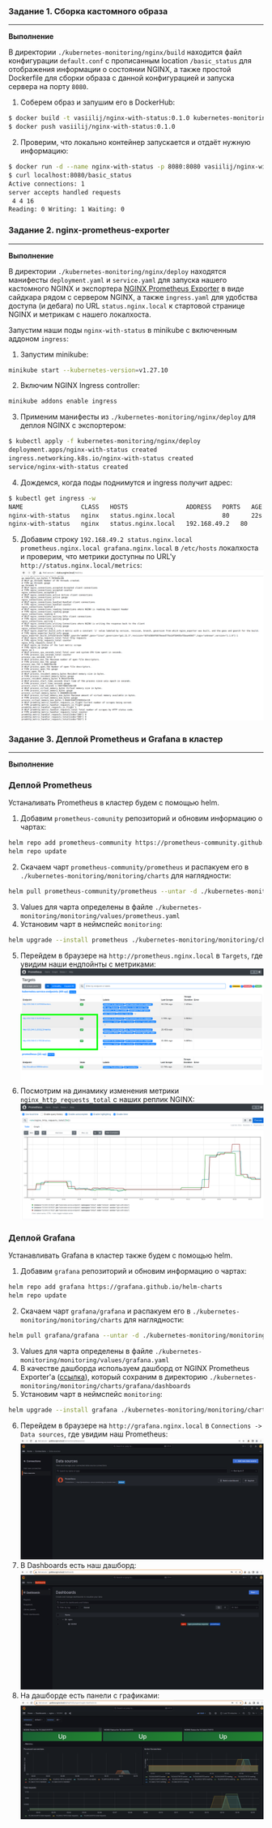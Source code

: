 ### Задание 1. Сборка кастомного образа
---
**Выполнение**

В директории `./kubernetes-monitoring/nginx/build` находится файл конфигурации `default.conf` с прописанным location `/basic_status` для отображения информации о состоянии NGINX, а также простой Dockerfile для сборки образа с данной конфигурацией и запуска сервера на порту `8080`.

1. Соберем образ и запушим его в DockerHub:
```bash
$ docker build -t vasiilij/nginx-with-status:0.1.0 kubernetes-monitoring/nginx/build
$ docker push vasiilij/nginx-with-status:0.1.0
```
2. Проверим, что локально контейнер запускается и отдаёт нужную информацию:
```bash
$ docker run -d --name nginx-with-status -p 8080:8080 vasiilij/nginx-with-status:0.1.0
$ curl localhost:8080/basic_status
Active connections: 1 
server accepts handled requests
 4 4 16 
Reading: 0 Writing: 1 Waiting: 0
```

### Задание 2. nginx-prometheus-exporter
---
**Выполнение**

В директории `./kubernetes-monitoring/nginx/deploy` находятся манифесты `deployment.yaml` и `service.yaml` для запуска нашего кастомного NGINX и экспортера [NGINX Prometheus Exporter](https://github.com/nginxinc/nginx-prometheus-exporter) в виде сайдкара рядом с сервером NGINX, а также `ingress.yaml` для удобства доступа (и дебага) по URL `status.nginx.local` к стартовой странице NGINX и метрикам с нашего локалхоста.

Запустим наши поды `nginx-with-status` в minikube с включенным аддоном `ingress`:
1. Запустим minikube:
```bash
minikube start --kubernetes-version=v1.27.10
```
2. Включим NGINX Ingress controller:
```bash
minikube addons enable ingress
```
3. Применим манифесты из `./kubernetes-monitoring/nginx/deploy` для деплоя NGINX с экспортером:
```bash
$ kubectl apply -f kubernetes-monitoring/nginx/deploy
deployment.apps/nginx-with-status created
ingress.networking.k8s.io/nginx-with-status created
service/nginx-with-status created
```
4. Дождемся, когда поды поднимутся и ingress получит адрес:
```bash
$ kubectl get ingress -w                                   
NAME                CLASS   HOSTS                ADDRESS   PORTS   AGE
nginx-with-status   nginx   status.nginx.local             80      22s
nginx-with-status   nginx   status.nginx.local   192.168.49.2   80      52s
```
5. Добавим строку `192.168.49.2 status.nginx.local prometheus.nginx.local grafana.nginx.local` в `/etc/hosts` локалхоста и проверим, что метрики доступны по URL'у `http://status.nginx.local/metrics`:
![nginx status metrics](../screens/8.1.png)

### Задание 3. Деплой Prometheus и Grafana в кластер
---

**Выполнение**

### Деплой Prometheus

Устаналивать Prometheus в кластер будем с помощью helm.

1. Добавим `prometheus-comunity` репозиторий и обновим информацию о чартах:
```bash
helm repo add prometheus-community https://prometheus-community.github.io/helm-charts
helm repo update
```
2. Скачаем чарт `prometheus-community/prometheus` и распакуем его в `./kubernetes-monitoring/monitoring/charts` для наглядности:
```bash
helm pull prometheus-community/prometheus --untar -d ./kubernetes-monitoring/monitoring/charts
```
3. Values для чарта определены в файле `./kubernetes-monitoring/monitoring/values/prometheus.yaml`
4. Установим чарт в неймспейс `monitoring`:
```bash
helm upgrade --install prometheus ./kubernetes-monitoring/monitoring/charts/prometheus -f ./kubernetes-monitoring/monitoring/values/prometheus.yaml --namespace monitoring --create-namespace
```
5. Перейдем в браузере на `http://prometheus.nginx.local` в `Targets`, где увидим наши ендпойнты с метриками:
![Prometheus targets](../screens/8.2.png)
6. Посмотрим на динамику изменения метрики `nginx_http_requests_total` с наших реплик NGINX:
![Prometheus graph](../screens/8.3.png)

### Деплой Grafana

Устанавливать Grafana в кластер также будем с помощью helm.

1. Добавим `grafana` репозиторий и обновим информацию о чартах:
```bash
helm repo add grafana https://grafana.github.io/helm-charts
helm repo update
```
2. Скачаем чарт `grafana/grafana` и распакуем его в `./kubernetes-monitoring/monitoring/charts` для наглядности:
```bash
helm pull grafana/grafana --untar -d ./kubernetes-monitoring/monitoring/charts
```
3. Values для чарта определены в файле `./kubernetes-monitoring/monitoring/values/grafana.yaml`
4. В качестве дашборда используем дашборд от NGINX Prometheus Exporter'а ([ссылка](https://github.com/nginxinc/nginx-prometheus-exporter/tree/main/grafana)), который сохраним в директорию `./kubernetes-monitoring/monitoring/charts/grafana/dashboards`
5. Установим чарт в неймспейс `monitoring`:
```bash
helm upgrade --install grafana ./kubernetes-monitoring/monitoring/charts/grafana -f ./kubernetes-monitoring/monitoring/values/grafana.yaml --namespace monitoring
```
6. Перейдем в браузере на `http://grafana.nginx.local` в `Connections -> Data sources`, где увидим наш Prometheus:
![Grafana Prometheus data source](../screens/8.4.png)
7. В Dashboards есть наш дашборд:
![Grafana Nginx dashboard](../screens/8.5.png)
8. На дашборде есть панели с графиками:
![Grafana Nginx dashboard](../screens/8.6.png)
